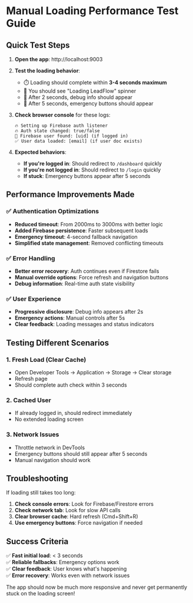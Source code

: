 # Manual Loading Performance Test Guide

## Quick Test Steps

1. **Open the app**: http://localhost:9003

2. **Test the loading behavior**:
   - ⏱️ Loading should complete within **3-4 seconds maximum**
   - 🔄 You should see "Loading LeadFlow" spinner
   - 📱 After 2 seconds, debug info should appear
   - 🚨 After 5 seconds, emergency buttons should appear

3. **Check browser console** for these logs:
   ```
   🔥 Setting up Firebase auth listener
   🔥 Auth state changed: true/false
   👤 Firebase user found: [uid] (if logged in)
   ✅ User data loaded: [email] (if user doc exists)
   ```

4. **Expected behaviors**:
   - **If you're logged in**: Should redirect to `/dashboard` quickly
   - **If you're not logged in**: Should redirect to `/login` quickly
   - **If stuck**: Emergency buttons appear after 5 seconds

## Performance Improvements Made

### ✅ Authentication Optimizations
- **Reduced timeout**: From 2000ms to 3000ms with better logic
- **Added Firebase persistence**: Faster subsequent loads
- **Emergency timeout**: 4-second fallback navigation
- **Simplified state management**: Removed conflicting timeouts

### ✅ Error Handling
- **Better error recovery**: Auth continues even if Firestore fails
- **Manual override options**: Force refresh and navigation buttons
- **Debug information**: Real-time auth state visibility

### ✅ User Experience
- **Progressive disclosure**: Debug info appears after 2s
- **Emergency actions**: Manual controls after 5s
- **Clear feedback**: Loading messages and status indicators

## Testing Different Scenarios

### 1. Fresh Load (Clear Cache)
- Open Developer Tools → Application → Storage → Clear storage
- Refresh page
- Should complete auth check within 3 seconds

### 2. Cached User
- If already logged in, should redirect immediately
- No extended loading screen

### 3. Network Issues
- Throttle network in DevTools
- Emergency buttons should still appear after 5 seconds
- Manual navigation should work

## Troubleshooting

If loading still takes too long:

1. **Check console errors**: Look for Firebase/Firestore errors
2. **Check network tab**: Look for slow API calls
3. **Clear browser cache**: Hard refresh (Cmd+Shift+R)
4. **Use emergency buttons**: Force navigation if needed

## Success Criteria

✅ **Fast initial load**: < 3 seconds  
✅ **Reliable fallbacks**: Emergency options work  
✅ **Clear feedback**: User knows what's happening  
✅ **Error recovery**: Works even with network issues  

The app should now be much more responsive and never get permanently stuck on the loading screen!

